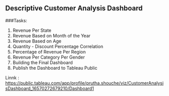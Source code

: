 ## Descriptive Customer Analysis Dashboard

###Tasks:

1. Revenue Per State
2. Revenue Based on Month of the Year
3. Revenue Based on Age
4. Quantity - Discount Percentage Correlation
5. Percentage of Revenue Per Region
6. Revenue Per Category Per Gender
7. Building the Final Dashboard
8. Publish the Dashboard to Tableau Public

Linnk : https://public.tableau.com/app/profile/prutha.shouche/viz/CustomerAnalysisDashboard_16570272679210/Dashboard1
